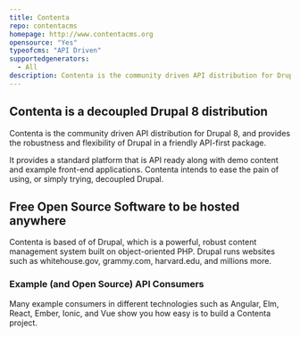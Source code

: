 ```yaml
---
title: Contenta
repo: contentacms
homepage: http://www.contentacms.org
opensource: "Yes"
typeofcms: "API Driven"
supportedgenerators:
  - All
description: Contenta is the community driven API distribution for Drupal 8.
---
```

## Contenta is a decoupled Drupal 8 distribution

Contenta is the community driven API distribution for Drupal 8, and provides the robustness and flexibility of Drupal in a friendly API-first package.

It provides a standard platform that is API ready along with demo content and example front-end applications. Contenta intends to ease the pain of using, or simply trying, decoupled Drupal.

## Free Open Source Software to be hosted anywhere

Contenta is based of of Drupal, which is a powerful, robust content management system built on object-oriented PHP. Drupal runs websites such as whitehouse.gov, grammy.com, harvard.edu, and millions more.

### Example (and Open Source) API Consumers

Many example consumers in different technologies such as Angular, Elm, React, Ember, Ionic, and Vue show you how easy is to build a Contenta project.
